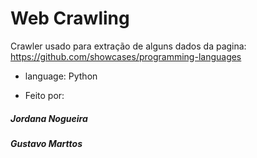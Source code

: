 # Web Crawling

 Crawler usado para extração de alguns dados da pagina: 
 https://github.com/showcases/programming-languages
 
 * language: Python
 
 * Feito por:
 
 ##### Jordana Nogueira
 
 ##### Gustavo Marttos
 
